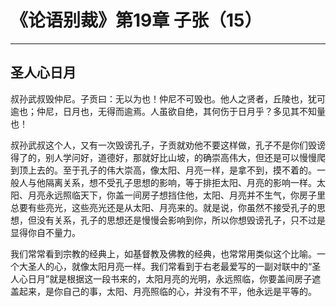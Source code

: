 # 《论语别裁》第19章 子张（15）

------

## 圣人心日月

叔孙武叔毁仲尼。子贡曰：无以为也！仲尼不可毁也。他人之贤者，丘陵也，犹可逾也；仲尼，日月也，无得而逾焉。人虽欲自绝，其何伤于日月乎？多见其不知量也！

叔孙武叔这个人，又有一次毁谤孔子，子贡就劝他不要这样做，孔子不是你们毁谤得了的，别人学问好，道德好，那就好比山坡，的确崇高伟大，但还是可以慢慢爬到顶上去的。至于孔子的伟大崇高，像太阳、月亮一样，是拿不到，摸不着的。一般人与他隔离关系，想不受孔子思想的影响，等于排拒太阳、月亮的影响一样。太阳、月亮永远照临天下，你盖一间房子想挡住他，太阳、月亮并不生气，你房子里总要有些亮光，这些亮光还是从太阳、月亮来的。就是说，你虽然不接受孔子的思想，但没有关系，孔子的思想还是慢慢会影响到你，所以你想毁谤孔子，只不过是显得你自不量力。

我们常常看到宗教的经典上，如基督教及佛教的经典，也常常用类似这个比喻。一个大圣人的心，就像太阳月亮一样。我们常看到于右老最爱写的一副对联中的“圣人心日月”就是根据这一段书来的，太阳月亮的光明，永远照临，你要盖间房子遮盖起来，是你自己的事，太阳、月亮照临的心，并没有不平，他永远是平等的。
